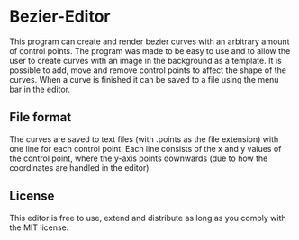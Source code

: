# Bezier-Editor
This program can create and render bezier curves with an arbitrary amount of control points. The program was made to be easy to use and to allow the user to create curves with an image in the background as a template. It is possible to add, move and remove control points to affect the shape of the curves. When a curve is finished it can be saved to a file using the menu bar in the editor.

## File format
The curves are saved to text files (with .points as the file extension) with one line for each control point. Each line consists of the x and y values of the control point, where the y-axis points downwards (due to how the coordinates are handled in the editor). 

## License
This editor is free to use, extend and distribute as long as you comply with the MIT license.